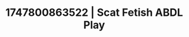 ---
categories:
- Passionate kisses
- Dominant softness
- Sultry laughter
- Curvy bodies
- Cheerleader roleplay
image: /assets/images/1747800863522.jpg
layout: post
seo:
  description: Featured content with artistic ABDL Play, Scat Fetish. HD images available.
  keywords: ABDL Play, Scat Fetish
  og_image: /assets/images/1747800863522.jpg
  schema_type: VisualArtwork
tags:
- '#1747800863522'
- ABDL Play
- Scat Fetish
title: 1747800863522 | Scat Fetish ABDL Play
---